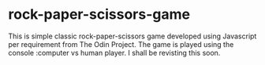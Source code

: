 # rock-paper-scissors-game
This is simple classic rock-paper-scissors game developed using Javascript
per requirement from The Odin Project.
The game is played using the console :computer vs human player.
I shall be revisting this soon.